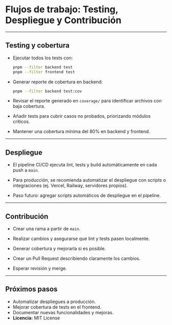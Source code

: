 # Flujos de trabajo: Testing, Despliegue y Contribución

---

## Testing y cobertura

- Ejecutar todos los tests con:

  ```bash
  pnpm --filter backend test
  pnpm --filter frontend test
  ```

- Generar reporte de cobertura en backend:

  ```bash
  pnpm --filter backend test:cov
  ```

- Revisar el reporte generado en `coverage/` para identificar archivos con baja cobertura.

- Añadir tests para cubrir casos no probados, priorizando módulos críticos.

- Mantener una cobertura mínima del 80% en backend y frontend.

---

## Despliegue

- El pipeline CI/CD ejecuta lint, tests y build automáticamente en cada push a `main`.

- Para producción, se recomienda automatizar el despliegue con scripts o integraciones (ej. Vercel, Railway, servidores propios).

- Paso futuro: agregar scripts automáticos de despliegue en el pipeline.

---

## Contribución

- Crear una rama a partir de `main`.

- Realizar cambios y asegurarse que lint y tests pasen localmente.

- Generar cobertura y mejorarla si es posible.

- Crear un Pull Request describiendo claramente los cambios.

- Esperar revisión y merge.

---

## Próximos pasos

- Automatizar despliegues a producción.
- Mejorar cobertura de tests en el frontend.
- Documentar nuevas funcionalidades y mejoras.
- **Licencia:** MIT License
